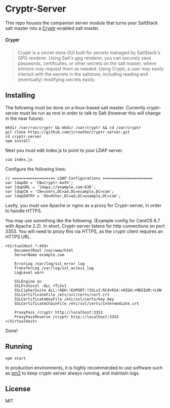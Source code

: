 # Cryptr-Server
This repo houses the companion server module that turns your SaltStack salt master into a  [Cryptr](https://github.com/jcrowthe/cryptr)-enabled salt master.

##### Cryptr
> Cryptr is a secret store GUI built for secrets managed by SaltStack's GPG renderer. Using Salt's gpg renderer, you can securely save passwords, certificates, or other secrets on the salt master, where minions may request them as needed. Using Cryptr, a user may easily interact with the secrets in the saltstore, including reading and (eventually) modifying secrets easily.

Installing
----------
The following must be done on a linux-based salt master. Currently cryptr-server must be run as root in order to talk to Salt (however this will change in the near future).

```
mkdir /var/run/cryptr && mkdir /var/cryptr && cd /var/cryptr
git clone https://github.com/jcrowthe/cryptr-server.git
cd cryptr-server
npm install
```

Next you must edit index.js to point to your LDAP server.

```
vim index.js
```

Configure the following lines:

```
// =================== LDAP Configurations ======================
var ldapOU = 'CN=Cryptr-Auth';
var ldapURL = 'ldaps://example.com:636';
var ldapCN = 'CN=users,DC=ad,DC=example,DC=com';
var ldapENTRY = 'OU=Other,DC=ad,DC=example,DC=com';
```

Lastly, you must use Apache or nginx as a proxy for Cryptr-server, in order to handle HTTPS.

You may use something like the following. (Example config for CentOS 6.7 with Apache 2.2). In short, Cryptr-server listens for http connections on port 3353. You will need to proxy this via HTTPS, as the cryptr client requires an HTTPS URL.

```
<VirtualHost *:443>
    DocumentRoot /var/www/html
    ServerName example.com

    ErrorLog /var/log/ssl_error_log
    TransferLog /var/log/ssl_access_log
    LogLevel warn

    SSLEngine on
    SSLProtocol -ALL +TLSv1
    SSLCipherSuite ALL:!ADH:!EXPORT:!SSLv2:RC4+RSA:+HIGH:+MEDIUM:+LOW
    SSLCertificateFile /etc/ssl/certs/cert.crt
    SSLCertificateKeyFile /etc/ssl/certs/key.key
    SSLCertificateChainFile /etc/ssl/certs/intermediate.crt

    ProxyPass /cryptr http://localhost:3353
    ProxyPassReverse /cryptr http://localhost:3353
</VirtualHost>
```

Done!


Running
-------

```
npm start
```

In production environments, it is highly recommended to use software such as [pm2](https://www.npmjs.com/package/pm2) to keep cryptr-server always running, and maintain logs.


License
-------
MIT
